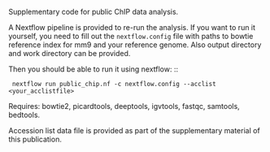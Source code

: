 Supplementary code for public ChIP data analysis.

A Nextflow pipeline is provided to re-run the analysis. If you want to run it yourself, you need to fill out the `nextflow.config` file with paths to bowtie reference index for mm9 and your reference genome. Also output directory and work directory can be provided.

Then you should be able to run it using nextflow: ::

     nextflow run public_chip.nf -c nextflow.config --acclist <your_acclistfile> 

Requires: bowtie2, picardtools, deeptools, igvtools, fastqc, samtools, bedtools.

Accession list data file is provided as part of the supplementary material of this publication.
